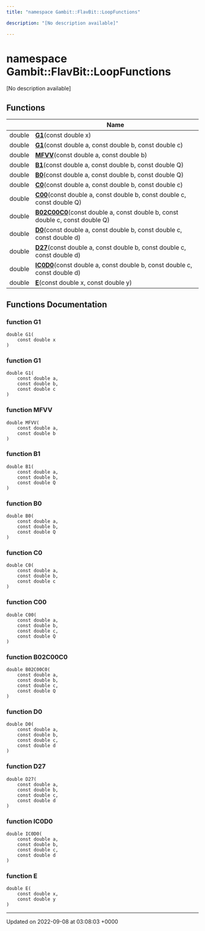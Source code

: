 ```yaml
---
title: "namespace Gambit::FlavBit::LoopFunctions"

description: "[No description available]"

---
```


# namespace Gambit::FlavBit::LoopFunctions

[No description available]

## Functions

|                | Name           |
| -------------- | -------------- |
| double | **[G1](/documentation/code/namespaces/namespacegambit_1_1flavbit_1_1loopfunctions/#function-g1)**(const double x) |
| double | **[G1](/documentation/code/namespaces/namespacegambit_1_1flavbit_1_1loopfunctions/#function-g1)**(const double a, const double b, const double c) |
| double | **[MFVV](/documentation/code/namespaces/namespacegambit_1_1flavbit_1_1loopfunctions/#function-mfvv)**(const double a, const double b) |
| double | **[B1](/documentation/code/namespaces/namespacegambit_1_1flavbit_1_1loopfunctions/#function-b1)**(const double a, const double b, const double Q) |
| double | **[B0](/documentation/code/namespaces/namespacegambit_1_1flavbit_1_1loopfunctions/#function-b0)**(const double a, const double b, const double Q) |
| double | **[C0](/documentation/code/namespaces/namespacegambit_1_1flavbit_1_1loopfunctions/#function-c0)**(const double a, const double b, const double c) |
| double | **[C00](/documentation/code/namespaces/namespacegambit_1_1flavbit_1_1loopfunctions/#function-c00)**(const double a, const double b, const double c, const double Q) |
| double | **[B02C00C0](/documentation/code/namespaces/namespacegambit_1_1flavbit_1_1loopfunctions/#function-b02c00c0)**(const double a, const double b, const double c, const double Q) |
| double | **[D0](/documentation/code/namespaces/namespacegambit_1_1flavbit_1_1loopfunctions/#function-d0)**(const double a, const double b, const double c, const double d) |
| double | **[D27](/documentation/code/namespaces/namespacegambit_1_1flavbit_1_1loopfunctions/#function-d27)**(const double a, const double b, const double c, const double d) |
| double | **[IC0D0](/documentation/code/namespaces/namespacegambit_1_1flavbit_1_1loopfunctions/#function-ic0d0)**(const double a, const double b, const double c, const double d) |
| double | **[E](/documentation/code/namespaces/namespacegambit_1_1flavbit_1_1loopfunctions/#function-e)**(const double x, const double y) |


## Functions Documentation

### function G1

```
double G1(
    const double x
)
```


### function G1

```
double G1(
    const double a,
    const double b,
    const double c
)
```


### function MFVV

```
double MFVV(
    const double a,
    const double b
)
```


### function B1

```
double B1(
    const double a,
    const double b,
    const double Q
)
```


### function B0

```
double B0(
    const double a,
    const double b,
    const double Q
)
```


### function C0

```
double C0(
    const double a,
    const double b,
    const double c
)
```


### function C00

```
double C00(
    const double a,
    const double b,
    const double c,
    const double Q
)
```


### function B02C00C0

```
double B02C00C0(
    const double a,
    const double b,
    const double c,
    const double Q
)
```


### function D0

```
double D0(
    const double a,
    const double b,
    const double c,
    const double d
)
```


### function D27

```
double D27(
    const double a,
    const double b,
    const double c,
    const double d
)
```


### function IC0D0

```
double IC0D0(
    const double a,
    const double b,
    const double c,
    const double d
)
```


### function E

```
double E(
    const double x,
    const double y
)
```






-------------------------------

Updated on 2022-09-08 at 03:08:03 +0000